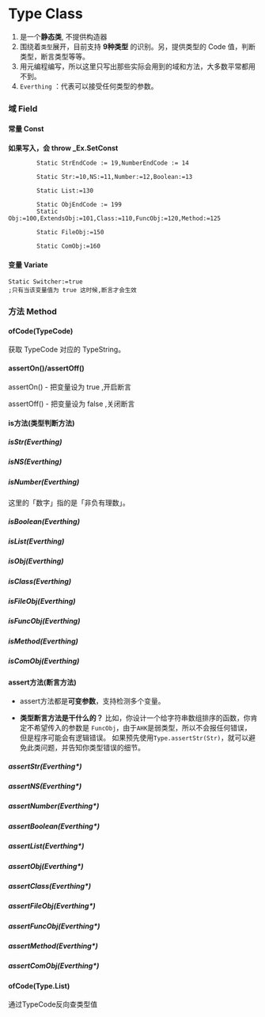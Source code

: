 # Type Class

1.  是一个**静态类**, 不提供构造器
2.  围绕着`类型`展开，目前支持 **9种类型** 的识别。另，提供类型的 Code 值，判断类型，断言类型等等。
3.  用元编程编写，所以这里只写出那些实际会用到的域和方法，大多数平常都用不到。
4.  `Everthing` ：代表可以接受任何类型的参数。

### 域 Field

#### 常量 Const

**如果写入，会 throw _Ex.SetConst**

```autohotkey
		Static StrEndCode := 19,NumberEndCode := 14
		
		Static Str:=10,NS:=11,Number:=12,Boolean:=13
		
		Static List:=130

		Static ObjEndCode := 199
		Static Obj:=100,ExtendsObj:=101,Class:=110,FuncObj:=120,Method:=125
		
		Static FileObj:=150
		
		Static ComObj:=160
```

#### 变量 Variate

```autohotkey
Static Switcher:=true
;只有当该变量值为 true 这时候,断言才会生效
```
### 方法 Method

#### ofCode(TypeCode)

获取 TypeCode 对应的 TypeString。

#### assertOn()/assertOff()

assertOn() - 把变量设为 true ,开启断言

assertOff() - 把变量设为 false ,关闭断言

#### is方法(类型判断方法)

##### isStr(Everthing) 
##### isNS(Everthing) 
##### isNumber(Everthing) 

这里的「数字」指的是「非负有理数」。

##### isBoolean(Everthing) 

##### isList(Everthing) 
##### isObj(Everthing) 
##### isClass(Everthing) 
##### isFileObj(Everthing) 
##### isFuncObj(Everthing) 
##### isMethod(Everthing) 
##### isComObj(Everthing) 

#### assert方法(断言方法)

- assert方法都是**可变参数**，支持检测多个变量。

- **类型断言方法是干什么的？**
  比如，你设计一个给字符串数组排序的函数，你肯定不希望传入的参数是 `FuncObj`，由于`AHK`是弱类型，所以不会报任何错误，但是程序可能会有逻辑错误。
  如果预先使用`Type.assertStr(Str)`，就可以避免此类问题，并告知你类型错误的细节。

##### assertStr(Everthing*) 
##### assertNS(Everthing*) 
##### assertNumber(Everthing*) 

##### assertBoolean(Everthing*) 

##### assertList(Everthing*) 
##### assertObj(Everthing*) 
##### assertClass(Everthing*) 
##### assertFileObj(Everthing*) 
##### assertFuncObj(Everthing*) 
##### assertMethod(Everthing*) 
##### assertComObj(Everthing*) 

#### ofCode(Type.List)

通过TypeCode反向查类型值